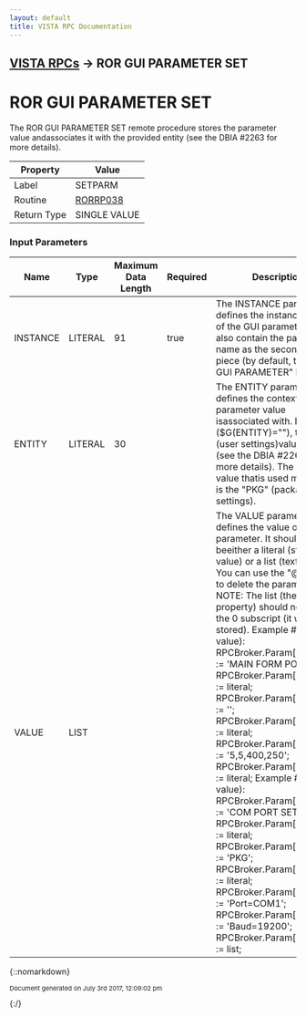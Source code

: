 ```yaml
---
layout: default
title: VISTA RPC Documentation
---
```


## [VISTA RPCs](TableOfContents) &#8594; ROR GUI PARAMETER SET
# ROR GUI PARAMETER SET

The ROR GUI PARAMETER SET remote procedure stores the parameter value andassociates it with the provided entity (see the DBIA #2263 for more details).

Property | Value
--- | ---
Label | SETPARM
Routine | [RORRP038](http://code.osehra.org/dox/Routine_RORRP038_source.html)
Return Type | SINGLE VALUE


### Input Parameters

Name | Type | Maximum Data Length | Required | Description
--- | --- | --- | --- | ---
INSTANCE | LITERAL | 91 | true | The INSTANCE parameter defines the instance name of the GUI parameter. It can also contain the parameter name as the second &quot;^&quot;-piece (by default, the &quot;ROR GUI PARAMETER&quot; is used).
ENTITY | LITERAL | 30 |  | The ENTITY parameter defines the context that the parameter value isassociated with. By default ($G(ENTITY)&#x3D;&quot;&quot;), the &quot;USR&quot; (user settings)value is used (see the DBIA #2263 for more details). The other value thatis used most often is the &quot;PKG&quot; (package settings).
VALUE | LIST |  |  | The VALUE parameter defines the value of the GUI parameter. It should beeither a literal (string value) or a list (text value). You can use the &quot;@&quot; value to delete the parameter.  NOTE: The list (the Mult property) should not contain       the 0 subscript (it will not be stored). Example #1 (string value):   RPCBroker.Param[0].Value :&#x3D; &#x27;MAIN FORM POS&#x27;;  RPCBroker.Param[0].PType :&#x3D; literal;  RPCBroker.Param[1].Value :&#x3D; &#x27;&#x27;;  RPCBroker.Param[1].PType :&#x3D; literal;  RPCBroker.Param[2].Value :&#x3D; &#x27;5,5,400,250&#x27;;  RPCBroker.Param[2].PType :&#x3D; literal; Example #2 (text value):   RPCBroker.Param[0].Value :&#x3D; &#x27;COM PORT SETTINGS&#x27;;  RPCBroker.Param[0].PType :&#x3D; literal;  RPCBroker.Param[1].Value :&#x3D; &#x27;PKG&#x27;;  RPCBroker.Param[1].PType :&#x3D; literal;  RPCBroker.Param[2].Mult[1] :&#x3D; &#x27;Port&#x3D;COM1&#x27;;  RPCBroker.Param[2].Mult[2] :&#x3D; &#x27;Baud&#x3D;19200&#x27;;  RPCBroker.Param[2].PType :&#x3D; list;



{::nomarkdown} <br/><p style="font-size: 11px">Document generated on July 3rd 2017, 12:09:02 pm</p>{:/}